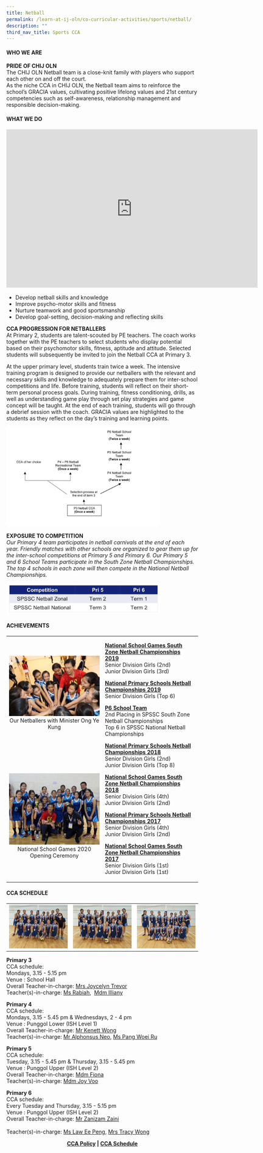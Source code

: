 ```yaml
---
title: Netball
permalink: /learn-at-ij-oln/co-curricular-activities/sports/netball/
description: ""
third_nav_title: Sports CCA
---
```

<h4><strong>WHO WE ARE</strong></h4>
<p><strong>PRIDE OF CHIJ OLN<br /></strong>The CHIJ OLN Netball team is a close-knit family with players who support each other on and off the court.<br />As the niche CCA in CHIJ OLN, the Netball team aims to reinforce the school&rsquo;s GRACIA values, cultivating positive lifelong values and 21st century competencies such as self-awareness, relationship management and responsible decision-making.</p>
<h4><strong>WHAT WE DO</strong></h4>
<iframe width="660" height="415" src="https://www.youtube.com/embed/D-eULgNRRvo" title="CCA in the Spotlight: NETBALL" frameborder="0" allow="accelerometer; autoplay; clipboard-write; encrypted-media; gyroscope; picture-in-picture" allowfullscreen></iframe>
<ul>
<li>Develop netball skills and knowledge</li>
<li>Improve psycho-motor skills and fitness&nbsp;</li>
<li>Nurture teamwork and good sportsmanship&nbsp;</li>
<li>Develop goal-setting, decision-making and reflecting skills</li>
</ul>
<p><strong>CCA PROGRESSION FOR NETBALLERS<br /></strong>At Primary 2, students are talent-scouted by PE teachers. The coach works together with the PE teachers to select students who display potential based on their psychomotor skills, fitness, aptitude and attitude. Selected students will subsequently be invited to join the Netball CCA at Primary 3.</p>
<p>At the upper primary level, students train twice a week. The intensive training program is designed to provide our netballers with the relevant and necessary skills and knowledge to adequately prepare them for inter-school competitions and life. Before training, students will reflect on their short-term personal process goals. During training, fitness conditioning, drills, as well as understanding game play through set play strategies and game concept will be taught. At the end of each training, students will go through a debrief session with the coach. GRACIA values are highlighted to the students as they reflect on the day&rsquo;s training and learning points.</p>
<img style="width: 80%;" src="/images/nb1.jpg" />
<p><strong>EXPOSURE TO COMPETITION</strong><br /><em>Our Primary 4 team participates in netball carnivals at the end of each year. Friendly matches with other schools are organized to gear them up for the inter-school competitions at Primary 5 and Primary 6. Our Primary 5 and 6 School Teams participate in the South Zone Netball Championships. The top 4 schools in each zone will then compete in the National Netball Championships.</em></p>
<img style="width: 80%;" src="/images/nb2.jpg" />
<h4><strong>ACHIEVEMENTS</strong></h4>
<table style="border-collapse: collapse; width: 100%;" border="0">
<tbody>
<tr>
<td style="width: 50%; text-align: center;"><img src="/images/nb3.jpg">Our Netballers with Minister Ong Ye Kung</td>
<td rowspan="2">
<p><strong><u>National School Games South Zone Netball Championships 2019<br /></u></strong>Senior Division Girls (2nd)<br />Junior Division Girls (3rd)</p>
<p><strong><u>National Primary Schools Netball Championships 2019<br /></u></strong>Senior Division Girls (Top 6)</p>
<p><strong><u>P6 School Team<br /></u></strong>2nd Placing in SPSSC South Zone Netball Championships<br />Top 6 in SPSSC National Netball Championships</p>
<div>
<p><strong><u>National Primary Schools Netball Championships 2018<br /></u></strong>Senior Division Girls (2nd)<br />Junior Division Girls (Top 8)</p>
<p><strong><u>National School Games South Zone Netball Championships 2018<br /></u></strong>Senior Division Girls (4th)<br />Junior Division Girls (2nd)</p>
<p><strong><u>National Primary Schools Netball Championships 2017<br /></u></strong>Senior Division Girls (4th)<br />Junior Division Girls (2nd)</p>
<p><strong><u>National School Games South Zone Netball Championships 2017<br /></u></strong>Senior Division Girls (1st)<br />Junior Division Girls (1st)</p>
</div>
</td>
</tr>
<tr>
<td style="width: 50%; text-align: center;"><img src="/images/nb4.jpg">National School Games 2020 Opening Ceremony</td>
</tr>
</tbody>
</table>
<h4><strong>CCA SCHEDULE</strong></h4>
<table style="border-collapse: collapse; width: 100%;" border="0">
<tbody>
<tr>
<td style="width: 33.3333%;"><img src="/images/nb5.jpeg"></td>
<td style="width: 33.3333%;"><img src="/images/nb6.jpeg"></td>
<td style="width: 33.3333%;"><img src="/images/nb7.jpeg"></td>
</tr>
</tbody>
</table>
<p><strong>Primary 3<br /></strong>CCA schedule:<br />Mondays, 3.15 - 5.15 pm<br />Venue : School Hall<br />Overall Teacher-in-charge:&nbsp;<a href="mailto:joycelyn_agnes_ferdinand_john@moe.edu.sg" target="">Mrs Joycelyn Trevor</a><br />Teacher(s)-in-charge:&nbsp;<a href="mailto:rabiah_begum_angullia_musa@moe.edu.sg" target="">Ms Rabiah</a>,&nbsp; <a href="mailto:illiany_suhaily_mohamed_juhri@moe.edu.sg" target="">Mdm Illiany</a></p>

<p><strong>Primary 4<br /></strong>CCA schedule:<br />Mondays, 3.15 - 5.45 pm &amp; Wednesdays, 2 - 4 pm<br />Venue : Punggol Lower (ISH Level 1)<br />Overall Teacher-in-charge:&nbsp;<a href="mailto:kenett_wong_tick_woon@moe.edu.sg" target="">Mr Kenett Wong</a><br />Teacher(s)-in-charge:&nbsp;<a href="mailto:neo_wei_keong_alphonsus@moe.edu.sg" target="">Mr Alphonsus Neo</a>,&nbsp;<a href="mailto:pang_woei_ru@moe.edu.sg" target="">Ms Pang Woei Ru</a></p>
<p><strong>Primary 5<br /></strong>CCA schedule:<br />Tuesday, 3.15 - 5.45 pm &amp; Thursday, 3.15 - 5.45 pm&nbsp;<br />Venue : Punggol Upper (ISH Level 2)<br />Overall Teacher-in-charge:&nbsp;<a href="mailto:foo_weng_heng_fiona@moe.edu.sg" target="">Mdm Fiona</a><br />Teacher(s)-in-charge:&nbsp;<a href="mailto:voo_ke_rui@moe.edu.sg" target="">Mdm Joy Voo</a></p>
<p><strong>Primary 6<br /></strong>CCA schedule:<br />Every Tuesday and Thursday, 3.15 - 5.15 pm<br />Venue : Punggol Upper (ISH Level 2)<br />Overall Teacher-in-charge:&nbsp;<a href="mailto:zanizam_zaini@moe.edu.sg" target="">Mr Zanizam Zaini</a><br /><br />Teacher(s)-in-charge:&nbsp;<a href="mailto:law_ee_peng@moe.edu.sg" target="">Ms Law Ee Peng</a>,&nbsp;<a href="mailto:tan_yee_yinn_tracy@moe.edu.sg" target="">Mrs Tracy Wong</a></p>
<p style="text-align: center;"><strong><a href="/learn-at-ij-oln/co-curricular-activities/cca-policy" target="_blank" rel="noopener">CCA Policy</a> | <a href="/learn-at-ij-oln/co-curricular-activities/cca-schedule" target="_blank" rel="noopener">CCA Schedule</a></strong></p>